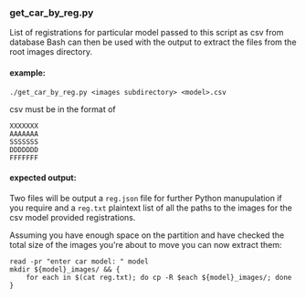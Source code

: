
### get_car_by_reg.py
List of registrations for particular model passed to this script as csv from database
Bash can then be used with the output to extract the files from the root images directory.

#### example:
`./get_car_by_reg.py <images subdirectory> <model>.csv`


csv must be in the format of
```
XXXXXXX
AAAAAAA
SSSSSSS
DDDDDDD
FFFFFFF
```

#### expected output:
Two files will be output a `reg.json` file for further Python manupulation if you require and a `reg.txt` plaintext list 
of all the paths to the images for the csv model provided registrations.

Assuming you have enough space on the partition and have checked the total size of the images you're about to move you can now extract them:
```
read -pr "enter car model: " model
mkdir ${model}_images/ && {
    for each in $(cat reg.txt); do cp -R $each ${model}_images/; done
}
```
